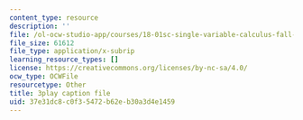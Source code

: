 ```yaml
---
content_type: resource
description: ''
file: /ol-ocw-studio-app/courses/18-01sc-single-variable-calculus-fall-2010/37e31dc8c0f35472b62eb30a3d4e1459_sRIDVAcoG5A.vtt
file_size: 61612
file_type: application/x-subrip
learning_resource_types: []
license: https://creativecommons.org/licenses/by-nc-sa/4.0/
ocw_type: OCWFile
resourcetype: Other
title: 3play caption file
uid: 37e31dc8-c0f3-5472-b62e-b30a3d4e1459
---
```

